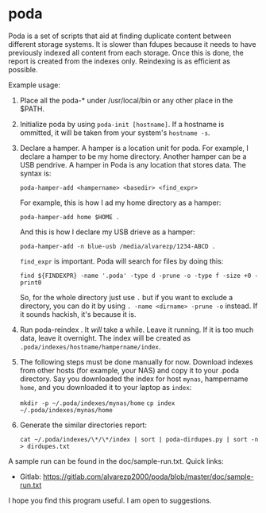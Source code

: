 poda
====

Poda is a set of scripts that aid at finding duplicate content between
different storage systems. It is slower than fdupes because it needs
to have previously indexed all content from each storage. Once this
is done, the report is created from the indexes only. Reindexing
is as efficient as possible.

Example usage:

1. Place all the poda-\* under /usr/local/bin or any other place in
   the $PATH.

2. Initialize poda by using ``poda-init [hostname]``. If a hostname is
   ommitted, it will be taken from your system's ``hostname -s``.

3. Declare a hamper. A hamper is a location unit for poda. For example,
   I declare a hamper to be my home directory. Another hamper can be a
   USB pendrive. A hamper in Poda is any location that stores data. The
   syntax is:
   
   ``poda-hamper-add <hampername> <basedir> <find_expr>``
   
   For example, this is how I ad my home directory as a hamper:
   
   ``poda-hamper-add home $HOME .``
   
   And this is how I declare my USB drieve as a hamper:
   
   ``poda-hamper-add -n blue-usb /media/alvarezp/1234-ABCD .``
   
   ``find_expr`` is important. Poda will search for files by doing this:
   
   ``find ${FINDEXPR} -name '.poda' -type d -prune -o -type f -size +0 -print0``
   
   So, for the whole directory just use ``.`` but if you want to exclude a
   directory, you can do it by using ``. -name <dirname> -prune -o`` instead.
   If it sounds hackish, it's because it is.

4. Run poda-reindex <hampername>. It *will* take a while. Leave it running.
   If it is too much data, leave it overnight. The index will be
   created as ``.poda/indexes/hostname/hampername/index``.

5. The following steps must be done manually for now. Download indexes from
   other hosts (for example, your NAS) and copy it to your .poda directory.
   Say you downloaded the index for host ``mynas``, hampername ``home``, and
   you downloaded it to your laptop as ``index``:
   
   ``mkdir -p ~/.poda/indexes/mynas/home``
   ``cp index ~/.poda/indexes/mynas/home``
   
6. Generate the similar directories report:

   ``cat ~/.poda/indexes/\*/\*/index | sort | poda-dirdupes.py | sort -n > dirdupes.txt``

A sample run can be found in the doc/sample-run.txt. Quick links:
* Gitlab: <https://gitlab.com/alvarezp2000/poda/blob/master/doc/sample-run.txt>

I hope you find this program useful. I am open to suggestions.
